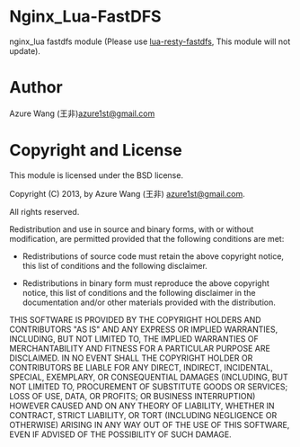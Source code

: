 Nginx_Lua-FastDFS
=================

nginx_lua fastdfs module (Please use <a href="https://github.com/azurewang/lua-resty-fastdfs">lua-resty-fastdfs</a>, This module will not update).


<h1>
<a name="author" class="anchor" href="#author"><span class="mini-icon mini-icon-link"></span></a>
<a name="author" href="#author"></a>
Author
</h1>

<p>Azure Wang (王非)<a href="mailto:azure1st@gmail.com">azure1st@gmail.com</a></p>

<h1>
<a name="copyright-and-license" class="anchor" href="#copyright-and-license"><span class="mini-icon mini-icon-link"></span></a>
<a name="copyright-and-license" href="#copyright-and-license"></a>
Copyright and License
</h1>

<p>This module is licensed under the BSD license.</p>

<p>Copyright (C) 2013, by Azure Wang (王非) <a href="mailto:azure1st@gmail.com">azure1st@gmail.com</a>.</p>

<p>All rights reserved.</p>

<p>Redistribution and use in source and binary forms, with or without modification, are permitted provided that the following conditions are met:</p>

<ul>
<li>
    <p>Redistributions of source code must retain the above copyright notice, this list of conditions and the following disclaimer.</p>
</li>
<li>
    <p>Redistributions in binary form must reproduce the above copyright notice, this list of conditions and the following disclaimer in the documentation and/or other materials provided with the distribution.</p>
</li>
</ul><p>THIS SOFTWARE IS PROVIDED BY THE COPYRIGHT HOLDERS AND CONTRIBUTORS "AS IS" AND ANY EXPRESS OR IMPLIED WARRANTIES, INCLUDING, BUT NOT LIMITED TO, THE IMPLIED WARRANTIES OF MERCHANTABILITY AND FITNESS FOR A PARTICULAR PURPOSE ARE DISCLAIMED. IN NO EVENT SHALL THE COPYRIGHT HOLDER OR CONTRIBUTORS BE LIABLE FOR ANY DIRECT, INDIRECT, INCIDENTAL, SPECIAL, EXEMPLARY, OR CONSEQUENTIAL DAMAGES (INCLUDING, BUT NOT LIMITED TO, PROCUREMENT OF SUBSTITUTE GOODS OR SERVICES; LOSS OF USE, DATA, OR PROFITS; OR BUSINESS INTERRUPTION) HOWEVER CAUSED AND ON ANY THEORY OF LIABILITY, WHETHER IN CONTRACT, STRICT LIABILITY, OR TORT (INCLUDING NEGLIGENCE OR OTHERWISE) ARISING IN ANY WAY OUT OF THE USE OF THIS SOFTWARE, EVEN IF ADVISED OF THE POSSIBILITY OF SUCH DAMAGE.</p>
